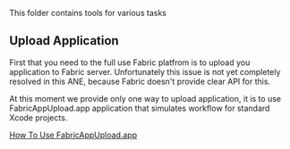 This folder contains tools for various tasks

## Upload Application

First that you need to the full use Fabric platfrom is to upload you application to Fabric server. Unfortunately this issue is not yet completely resolved in this ANE, because Fabric doesn't provide clear API for this. 

At this moment we provide only one way to upload application, it is to use FabricAppUpload.app application that simulates workflow for standard Xcode projects.

[How To Use FabricAppUpload.app](wiki)
